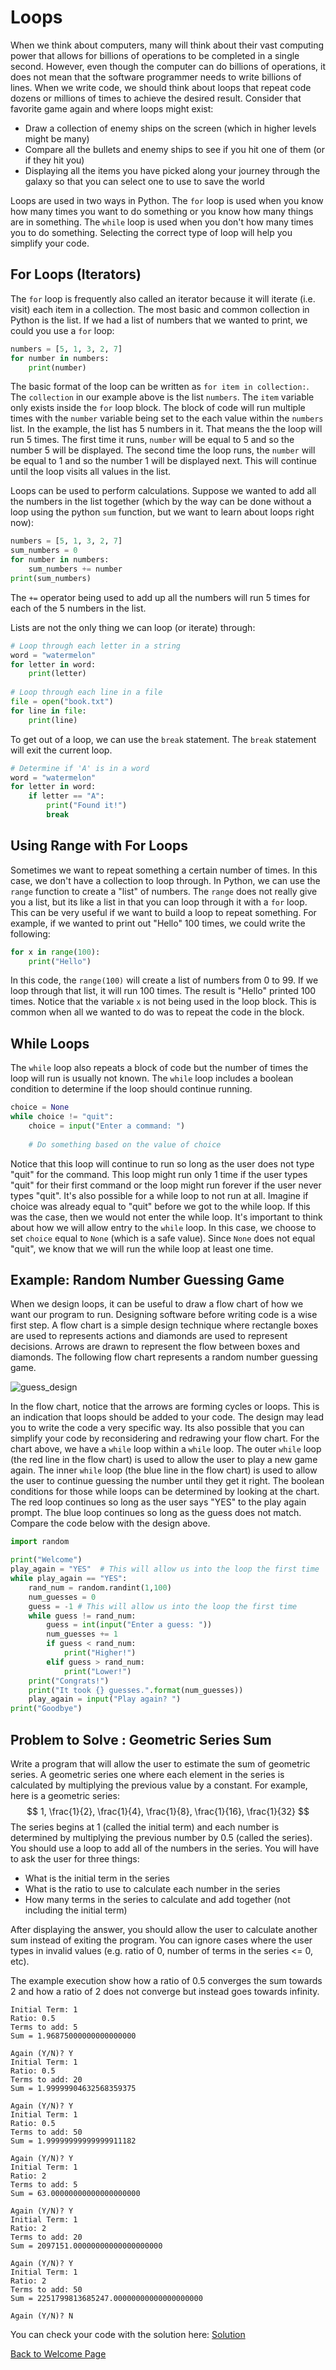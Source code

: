 # Loops

When we think about computers, many will think about their vast computing power that allows for billions of operations to be completed in a single second.  However, even though the computer can do billions of operations, it does not mean that the software programmer needs to write billions of lines.  When we write code, we should think about loops that repeat code dozens or millions of times to achieve the desired result.  Consider that favorite game again and where loops might exist:

- Draw a collection of enemy ships on the screen (which in higher levels might be many)
- Compare all the bullets and enemy ships to see if you hit one of them (or if they hit you)
- Displaying all the items you have picked along your journey through the galaxy so that you can select one to use to save the world

Loops are used in two ways in Python.  The `for` loop is used when you know how many times you want to do something or you know how many things are in something.  The `while` loop is used when you don't how many times you to do something.  Selecting the correct type of loop will help you simplify your code.

## For Loops (Iterators)

The `for` loop is frequently also called an iterator because it will iterate (i.e. visit) each item in a collection.  The most basic and common collection in Python is the list.  If we had a list of numbers that we wanted to print, we could you use a `for` loop:

```python
numbers = [5, 1, 3, 2, 7]
for number in numbers:
    print(number)
```

The basic format of the loop can be written as `for item in collection:`.  The `collection` in our example above is the list `numbers`.  The `item` variable only exists inside the `for` loop block.  The block of code will run multiple times with the `number` variable being set to the each value within the `numbers` list.  In the example, the list has 5 numbers in it.  That means the the loop will run 5 times.  The first time it runs, `number` will be equal to 5 and so the number 5 will be displayed.  The second time the loop runs, the `number` will be equal to 1 and so the number 1 will be displayed next.  This will continue until the loop visits all values in the list.

Loops can be used to perform calculations.  Suppose we wanted to add all the numbers in the list together (which by the way can be done without a loop using the python `sum` function, but we want to learn about loops right now):

```python
numbers = [5, 1, 3, 2, 7]
sum_numbers = 0
for number in numbers:
    sum_numbers += number
print(sum_numbers)
```

The `+=` operator being used to add up all the numbers will run 5 times for each of the 5 numbers in the list.

Lists are not the only thing we can loop (or iterate) through:

```python
# Loop through each letter in a string
word = "watermelon"
for letter in word:
    print(letter)
    
# Loop through each line in a file
file = open("book.txt")
for line in file:
	print(line)
```

To get out of a loop, we can use the `break` statement.  The `break` statement will exit the current loop.

```python
# Determine if 'A' is in a word
word = "watermelon"
for letter in word:
    if letter == "A":
        print("Found it!")
        break 
```

## Using Range with For Loops

Sometimes we want to repeat something a certain number of times.  In this case, we don't have a collection  to loop through.  In Python, we can use the `range` function to create a "list" of numbers.  The `range` does not really give you a list, but its like a list in that you can loop through it with a `for` loop.  This can be very useful if we want to build a loop to repeat something.  For example, if we wanted to print out "Hello" 100 times, we could write the following:

```python
for x in range(100):
    print("Hello")
```

In this code, the `range(100)` will create a list of numbers from 0 to 99.  If we loop through that list, it will run 100 times.  The result is "Hello" printed 100 times.  Notice that the variable `x` is not being used in the loop block.  This is common when all we wanted to do was to repeat the code in the block.

## While Loops

The `while` loop also repeats a block of code but the number of times the loop will run is usually not known.  The `while` loop includes a boolean condition to determine if the loop should continue running.

```python
choice = None
while choice != "quit":
    choice = input("Enter a command: ")
    
    # Do something based on the value of choice
```

Notice that this loop will continue to run so long as the user does not type "quit" for the command.  This loop might run only 1 time if the user types "quit" for their first command or the loop might run forever if the user never types "quit".  It's also possible for a while loop to not run at all.  Imagine if choice was already equal to "quit" before we got to the while loop.  If this was the case, then we would not enter the while loop.  It's important to think about how we will allow entry to the `while` loop.  In this case, we choose to set `choice` equal to `None` (which is a safe value).  Since `None` does not equal "quit", we know that we will run the while loop at least one time. 

## Example: Random Number Guessing Game

When we design loops, it can be useful to draw a flow chart of how we want our program to run.  Designing software before writing code is a wise first step.  A flow chart is a simple design technique where rectangle boxes are used to represents actions and diamonds are used to represent decisions.  Arrows are drawn to represent the flow between boxes and diamonds.  The following flow chart represents a random number guessing game. 

![guess_design](guess_design.jpeg)

In the flow chart, notice that the arrows are forming cycles or loops.  This is an indication that loops should be added to your code.  The design may lead you to write the code a very specific way.  Its also possible that you can simplify your code by reconsidering and redrawing your flow chart.  For the chart above, we have a `while` loop within a `while` loop.  The outer `while` loop (the red line in the flow chart) is used to allow the user to play a new game again.  The inner `while` loop (the blue line in the flow chart) is used to allow the user to continue guessing the number until they get it right.  The boolean conditions for those while loops can be determined by looking at the chart.  The red loop continues so long as the user says "YES" to the play again prompt.  The blue loop continues so long as the guess does not match.  Compare the code below with the design above.

```python
import random

print("Welcome")
play_again = "YES"  # This will allow us into the loop the first time
while play_again == "YES":
    rand_num = random.randint(1,100)
    num_guesses = 0
    guess = -1 # This will allow us into the loop the first time
    while guess != rand_num:
        guess = int(input("Enter a guess: "))
        num_guesses += 1
        if guess < rand_num:
            print("Higher!")
        elif guess > rand_num:
            print("Lower!")
    print("Congrats!")
    print("It took {} guesses.".format(num_guesses))
    play_again = input("Play again? ")
print("Goodbye")
```

## Problem to Solve : Geometric Series Sum

Write a program that will allow the user to estimate the sum of geometric series.  A geometric series one where each element in the series is calculated by multiplying the previous value by a constant.  For example, here is a geometric series:
$$
1, \frac{1}{2}, \frac{1}{4}, \frac{1}{8}, \frac{1}{16}, \frac{1}{32}
$$
The series begins at 1 (called the initial term) and each number is determined by multiplying the previous number by 0.5 (called the series).  You should use a loop to add all of the numbers in the series.  You will have to ask the user for three things:

- What is the initial term in the series
- What is the ratio to use to calculate each number in the series
- How many terms in the series to calculate and add together (not including the initial term)

After displaying the answer, you should allow the user to calculate another sum instead of exiting the program.  You can ignore cases where the user types in invalid values (e.g. ratio of 0, number of terms in the series <= 0, etc).

The example execution show how a ratio of 0.5 converges the sum towards 2 and how a ratio of 2 does not converge but instead goes towards infinity.

```
Initial Term: 1
Ratio: 0.5
Terms to add: 5
Sum = 1.96875000000000000000

Again (Y/N)? Y
Initial Term: 1
Ratio: 0.5
Terms to add: 20
Sum = 1.99999904632568359375

Again (Y/N)? Y
Initial Term: 1
Ratio: 0.5
Terms to add: 50
Sum = 1.99999999999999911182

Again (Y/N)? Y
Initial Term: 1
Ratio: 2
Terms to add: 5
Sum = 63.00000000000000000000

Again (Y/N)? Y
Initial Term: 1
Ratio: 2
Terms to add: 20
Sum = 2097151.00000000000000000000

Again (Y/N)? Y
Initial Term: 1
Ratio: 2
Terms to add: 50
Sum = 2251799813685247.00000000000000000000

Again (Y/N)? N
```

You can check your code with the solution here: [Solution](geometric_series_sum.py)



[Back to Welcome Page](0-welcome.md)